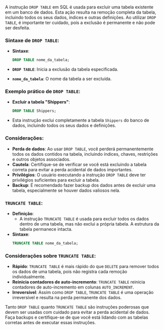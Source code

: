 A instrução `DROP TABLE` em SQL é usada para excluir uma tabela existente em um banco de dados. Esta ação resulta na remoção completa da tabela, incluindo todos os seus dados, índices e outras definições. Ao utilizar `DROP TABLE`, é importante ter cuidado, pois a exclusão é permanente e não pode ser desfeita.

### Sintaxe de `DROP TABLE`:

- **Sintaxe**:
    ```sql
    DROP TABLE nome_da_tabela;
    ```

- **`DROP TABLE`**: Inicia a exclusão da tabela especificada.
- **`nome_da_tabela`**: O nome da tabela a ser excluída.

### Exemplo prático de `DROP TABLE`:

- **Excluir a tabela "Shippers"**:
    ```sql
    DROP TABLE Shippers;
    ```

- Esta instrução exclui completamente a tabela `Shippers` do banco de dados, incluindo todos os seus dados e definições.

### Considerações:

- **Perda de dados**: Ao usar `DROP TABLE`, você perderá permanentemente todos os dados contidos na tabela, incluindo índices, chaves, restrições e outros objetos associados.
- **Cautela**: Certifique-se de verificar se você está excluindo a tabela correta para evitar a perda acidental de dados importantes.
- **Privilégios**: O usuário executando a instrução `DROP TABLE` deve ter privilégios suficientes para excluir a tabela.
- **Backup**: É recomendado fazer backup dos dados antes de excluir uma tabela, especialmente se houver dados valiosos nela.

### `TRUNCATE TABLE`:

- **Definição**:
    - A instrução `TRUNCATE TABLE` é usada para excluir todos os dados dentro de uma tabela, mas não exclui a própria tabela. A estrutura da tabela permanece intacta.
- **Sintaxe**:
    ```sql
    TRUNCATE TABLE nome_da_tabela;
    ```

### Considerações sobre `TRUNCATE TABLE`:

- **Rápido**: `TRUNCATE TABLE` é mais rápido do que `DELETE` para remover todos os dados de uma tabela, pois não registra cada remoção individualmente.
- **Reinicia contadores de auto-incremento**: `TRUNCATE TABLE` reinicia contadores de auto-incremento em colunas `AUTO_INCREMENT`.
- **Irreversível**: Assim como `DROP TABLE`, `TRUNCATE TABLE` é uma operação irreversível e resulta na perda permanente dos dados.

Tanto `DROP TABLE` quanto `TRUNCATE TABLE` são instruções poderosas que devem ser usadas com cuidado para evitar a perda acidental de dados. Faça backups e certifique-se de que você está lidando com as tabelas corretas antes de executar essas instruções.